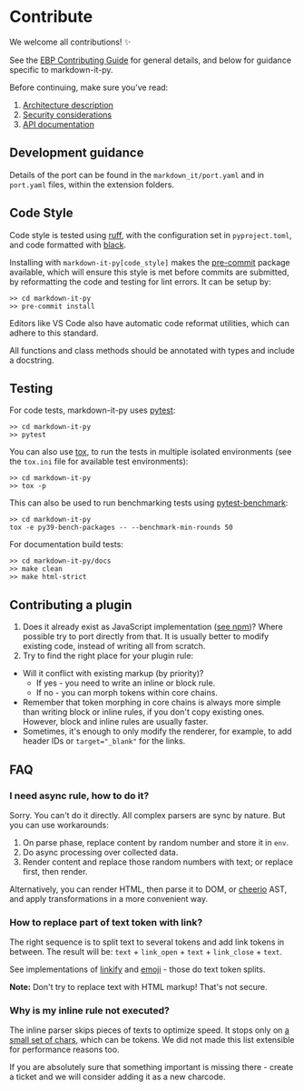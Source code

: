 # Contribute

We welcome all contributions! ✨

See the [EBP Contributing Guide](https://executablebooks.org/en/latest/contribute/) for general details, and below for guidance specific to markdown-it-py.

Before continuing, make sure you've read:

1. [Architecture description](md/architecture)
2. [Security considerations](md/security)
3. [API documentation](api/markdown_it)

## Development guidance

Details of the port can be found in the `markdown_it/port.yaml` and in `port.yaml` files, within the extension folders.

## Code Style

Code style is tested using [ruff](https://github.com/astral-sh/ruff), with the configuration set in `pyproject.toml`, and code formatted with [black](https://github.com/ambv/black).

Installing with `markdown-it-py[code_style]` makes the [pre-commit](https://pre-commit.com/) package available, which will ensure this style is met before commits are submitted, by reformatting the code and testing for lint errors.
It can be setup by:

```shell
>> cd markdown-it-py
>> pre-commit install
```

Editors like VS Code also have automatic code reformat utilities, which can adhere to this standard.

All functions and class methods should be annotated with types and include a docstring.

## Testing

For code tests, markdown-it-py uses [pytest](https://docs.pytest.org):

```shell
>> cd markdown-it-py
>> pytest
```

You can also use [tox](https://tox.readthedocs.io), to run the tests in multiple isolated environments (see the `tox.ini` file for available test environments):

```shell
>> cd markdown-it-py
>> tox -p
```

This can also be used to run benchmarking tests using [pytest-benchmark](https://pytest-benchmark.readthedocs.io):

```shell
>> cd markdown-it-py
tox -e py39-bench-packages -- --benchmark-min-rounds 50
```

For documentation build tests:

```shell
>> cd markdown-it-py/docs
>> make clean
>> make html-strict
```

## Contributing a plugin

1. Does it already exist as JavaScript implementation ([see npm](https://www.npmjs.com/search?q=keywords:markdown-it-plugin))?
   Where possible try to port directly from that.
   It is usually better to modify existing code, instead of writing all from scratch.
2. Try to find the right place for your plugin rule:
  - Will it conflict with existing markup (by priority)?
    - If yes - you need to write an inline or block rule.
    - If no - you can morph tokens within core chains.
  - Remember that token morphing in core chains is always more simple than writing
    block or inline rules, if you don't copy existing ones. However,
    block and inline rules are usually faster.
  - Sometimes, it's enough to only modify the renderer, for example, to add
    header IDs or `target="_blank"` for the links.

## FAQ

### I need async rule, how to do it?

Sorry. You can't do it directly. All complex parsers are sync by nature. But you
can use workarounds:

1. On parse phase, replace content by random number and store it in `env`.
2. Do async processing over collected data.
3. Render content and replace those random numbers with text; or replace first, then render.

Alternatively, you can render HTML, then parse it to DOM, or
[cheerio](https://github.com/cheeriojs/cheerio) AST, and apply transformations
in a more convenient way.

### How to replace part of text token with link?

The right sequence is to split text to several tokens and add link tokens in between.
The result will be: `text` + `link_open` + `text` + `link_close` + `text`.

See implementations of [linkify](https://github.com/markdown-it/markdown-it/blob/master/lib/rules_core/linkify.mjs) and [emoji](https://github.com/markdown-it/markdown-it-emoji/blob/master/lib/replace.mjs) - those do text token splits.

__Note:__ Don't try to replace text with HTML markup! That's not secure.

### Why is my inline rule not executed?

The inline parser skips pieces of texts to optimize speed. It stops only on [a small set of chars](https://github.com/markdown-it/markdown-it/blob/master/lib/rules_inline/text.mjs), which can be tokens. We did not made this list extensible for performance reasons too.

If you are absolutely sure that something important is missing there - create a
ticket and we will consider adding it as a new charcode.
